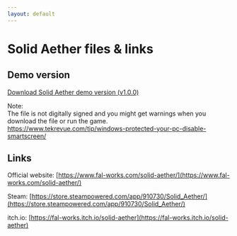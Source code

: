 ```yaml
---
layout: default
---
```


# Solid Aether files & links

## Demo version

[Download Solid Aether demo version (v1.0.0)](./solid_aether_demo.zip)

Note:  
The file is not digitally signed and you might get warnings when you download the file or run the game.  
[https://www.tekrevue.com/tip/windows-protected-your-pc-disable-smartscreen/
](https://www.tekrevue.com/tip/windows-protected-your-pc-disable-smartscreen/)

## Links

Official website: [https://www.fal-works.com/solid-aether/](https://www.fal-works.com/solid-aether/)

Steam: [https://store.steampowered.com/app/910730/Solid_Aether/](https://store.steampowered.com/app/910730/Solid_Aether/)

itch.io: [https://fal-works.itch.io/solid-aether](https://fal-works.itch.io/solid-aether)
